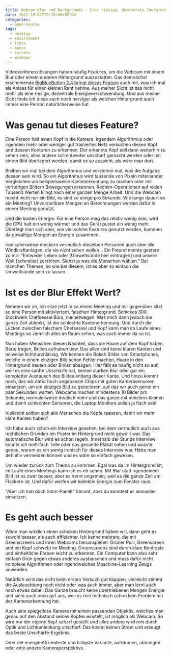 ```yaml
---
title: Webcam Blur und Backgrounds - Eine riesige, dezentrale Energieverschwendung
date: 2021-10-07T19:25:00+02:00
categories:
  - open-source
tags:
  - desktop
  - environment
  - linux
  - macos
  - secrets
  - windows
---
```


Videokonferenzlösungen haben häufig Features, um die Webcam mit einem Blur oder einem anderen Hintergrund auszustatten.
Das demnächst erscheinende [BigBlueButton 2.4 bringt dieses Feature](https://docs.bigbluebutton.org/2.4/new.html#webcam-background-blur) auch mit, was ich mal als Anlass für einen kleinen Rant nehme.
Aus meiner Sicht ist das nicht mehr als eine riesige, dezentrale Energieverschwendung.
Und aus meiner Sicht finde ich diese auch noch nerviger als welchen Hintergrund auch immer eine Person natürlicherweise hat.

<!--more-->

# Was genau tut dieses Feature?

Eine Person hält einen Kopf in die Kamera.
Irgendein Algorithmus oder irgendein mehr oder weniger gut trainiertes Netz versuchen diesen Kopf und dessen Konturen zu erkennen.
Der erkannte Kopf soll dann weiterhin zu sehen sein, alles andere soll entweder unscharf gemacht werden oder mit einem Bild überlagert werden, damit es so aussieht, als wäre man dort.

Bleiben wir mal bei dem Algorithmus und verstehen mal, was die Aufgabe dessen sein wird.
So ein Algorithmus wird tausende von Pixeln miteinander Vergleichen um beispielsweise Kantenerkennung zu machen oder mit vorherigen Bildern Bewegungen erkennen.
Rechen-Operationen auf vielen Tausend Werten klingt nach einer ganzen Menge Arbeit.
Und die Webcam macht nicht nur ein Bild, es sind so einige pro Sekunde.
Wie lange dauert so ein Meeting?
Unvorstellbare Mengen an Berechnungen werden dafür in einem Meeting genutzt.

Und die kosten Energie.
Für eine Person mag das relativ wenig sein, wird die CPU halt ein wenig wärmer und das Gerät pustet ein wenig mehr.
Überlegt man sich aber, wie viel solche Features genutzt werden, kommen da gewaltige Mengen an Energie zusammen.

Ironischerweise meckern vermutlich dieselben Personen auch über die Windkraftanlagen, die sie nicht sehen wollen…
Ein Freund meinte gestern zu mir: "Entweder Leben oder [Umweltsünde hier eintragen] und unsere Welt [schneller] zerstören. Siehst ja was die Menschen wählen."
Bei manchen Themen, so wie bei diesem, ist es aber so einfach die Umweltsünde sein zu lassen.

# Ist es der Blur Effekt Wert?

Nehmen wir an, ich sitze jetzt in so einem Meeting und mir gegenüber sitzt so eine Person mit aktiviertem, falschen Hintergrund.
Schickes 300. Stockwerk Chefsessel Büro, meinetwegen.
Was mich dann jedoch die ganze Zeit ablenkt, ist die schlechte Kantenerkennung.
Und durch die Lücken zwischen falschem Chefsessel und Kopf kann man im Laufe eines Meetings so ziemlich alles im Raum sehen, was auch immer da so ist.

Nun haben Menschen diesen Nachteil, dass sie Haare auf dem Kopf haben, Bärte tragen, Brillen aufhaben usw.
Das alles sind keine klaren Kanten und teilweise lichtdurchlässig.
Wir kennen die Bokeh Bilder von Smartphones, welche in einem einzigen Bild schon Fehler machen, Haare in den Hintergrund deuten oder Brillen absägen.
Hier fällt es häufig nicht so auf, weil es eine sanfte Unschärfe hat, keinen starken Blur oder gar ein kompletter Austausch des Bildes entlang dieser Kante.
Und hinzu kommt noch, das wir dafür hoch angepasste Chips mit guten Kamerasensoren einsetzen, um ein einziges Bild zu generieren, auf das wir auch gerne ein paar Sekunden warten.
Webcams machen mindestens 10 Bilder pro Sekunde, normalerweise deutlich mehr und das ganze mit meistens kleinen und damit schlechten Sensoren, die Laptop Monitore sollen ja flach sein.

Vielleicht sollten sich alle Menschen die Köpfe rasieren, damit wir mehr klare Kanten haben?

Ich habe auch schon ein Interview gesehen, bei dem vermutlich auch aus rechtlichen Gründen ein Poster im Hintergrund nicht gewollt war.
Das automatische Blur wird es schon regeln.
Innerhalb der Stunde Interview konnte ich mehrfach Teile oder das gesamte Plakat sehen und wusste genau, warum es ein wenig ironisch für dieses Interview war.
Hätte man definitiv vermeiden können und es wäre so einfach gewesen.

Um wieder zurück zum Thema zu kommen.
Egal was da im Hintergrund ist, im Laufe eines Meetings kann ich es eh sehen.
Mit Blur statt irgendeinem Bild ist es zwar besser, aber es nervt ungemein, weil es die ganze Zeit am Flackern ist.
Und dafür werfen wir kollektiv Energie zum Fenster raus.

"Aber ich hab doch Solar-Panel!"
Stimmt, aber du könntest es sinnvoller einsetzen.

# Es geht auch besser

Wenn man wirklich einen schicken Hintergrund haben will, dann geht es sowohl besser, als auch effizienter.
Ich kenne mehrere, die mit Greenscreens und ihren Webcams herumspielen.
Grüner Pulli, Greenscreen und ein Kopf schwebt im Meeting.
Greenscreens sind durch klare Kontraste und einheitliche Farben leicht zu erkennen.
Ein Computer kann also sehr einfach Grün gegen etwas anderes austauschen und muss dafür nicht komplexe Algorithmen oder irgendwelches Maschine-Learning Zeugs anwenden.

Natürlich wird das nicht beim ersten Versuch gut klappen, vielleicht stimmt die Ausleuchtung noch nicht oder was auch immer, aber man lernt auch noch etwas dabei.
Das Ganze braucht keine übertriebenen Mengen Energie und sieht auch noch gut aus, weil es rein technisch schon kein Problem mit der Kantenerkennung hat.

Auch eine spiegellose Kamera mit einem passenden Objektiv, welches man genau auf den Abstand seines Kopfes einstellt, ist möglich als Webcam.
So wird nur der eigene Kopf scharf gestellt und alles andere wird rein durch Optik und Lichtumlenkung unscharf.
Das kostet keinen Strom und erzeugt das beste Unschärfe-Ergebnis.

Oder die energieeffizienteste und billigste Variante, aufräumen, abhängen oder eine andere Kameraperspektive.
